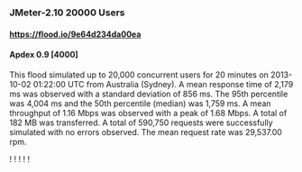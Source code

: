 
### JMeter-2.10 20000 Users
#### https://flood.io/9e64d234da00ea
#### Apdex 0.9 [4000]
This flood simulated up to 20,000 concurrent users for 20 minutes on  2013-10-02 01:22:00 UTC from Australia (Sydney). A mean response time of 2,179 ms was observed with a standard deviation of 856 ms. The 95th percentile was 4,004 ms and the 50th percentile (median) was 1,759 ms. A mean throughput of 1.16 Mbps was observed with a peak of 1.68 Mbps. A total of 182 MB was transferred. A total of 590,750 requests were successfully simulated with no errors observed. The mean request rate was 29,537.00 rpm. 

\![](./gc/9e64d234da00ea/tenured_size.jpg)
\![](./gc/9e64d234da00ea/collection_pause_time.jpg)
\![](./gc/9e64d234da00ea/cpu_real.jpg)
\![](./gc/9e64d234da00ea/promoted_size.jpg)
\![](./gc/9e64d234da00ea/young_size.jpg)


